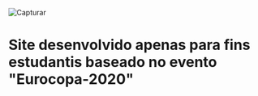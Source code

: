 ![Capturar](https://user-images.githubusercontent.com/38335297/158392804-77743885-6b2f-44fb-96d2-12b11ac3ccb4.PNG)
# Site desenvolvido apenas para fins estudantis baseado no evento "Eurocopa-2020"
